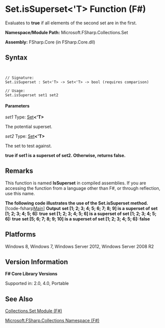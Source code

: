 # Set.isSuperset<'T> Function (F#)

Evaluates to **true** if all elements of the second set are in the first.

**Namespace/Module Path:** Microsoft.FSharp.Collections.Set

**Assembly:** FSharp.Core (in FSharp.Core.dll)


## Syntax


```


// Signature:
Set.isSuperset : Set<'T> -> Set<'T> -> bool (requires comparison)

// Usage:
Set.isSuperset set1 set2

```



#### Parameters
*set1*
Type: [Set](http://msdn.microsoft.com/en-us/library/50cebdce-0cd7-4c5c-8ebc-f3a9e90b38d8)**&lt;'T&gt;**


The potential superset.


*set2*
Type: [Set](http://msdn.microsoft.com/en-us/library/50cebdce-0cd7-4c5c-8ebc-f3a9e90b38d8)**&lt;'T&gt;**


The set to test against.



**true if set1 is a superset of set2. Otherwise, returns false.**
## Remarks
This function is named **IsSuperset** in compiled assemblies. If you are accessing the function from a language other than F#, or through reflection, use this name.

**The following code illustrates the use of the Set.isSuperset method.**
[!code-fsharp[Main](snippets/fssets/snippet13.fs)]
**Output**
**set [1; 2; 3; 4; 5; 6; 7; 8; 9] is a superset of set [1; 2; 3; 4; 5; 6]: true**
**set [1; 2; 3; 4; 5; 6] is a superset of set [1; 2; 3; 4; 5; 6]: true**
**set [5; 6; 7; 8; 9; 10] is a superset of set [1; 2; 3; 4; 5; 6]: false**
## Platforms
Windows 8, Windows 7, Windows Server 2012, Windows Server 2008 R2


## Version Information
**F# Core Library Versions**

Supported in: 2.0, 4.0, Portable




## See Also
[Collections.Set Module &#40;F&#35;&#41;](Collections.Set-Module-%28FSharp%29.md)

[Microsoft.FSharp.Collections Namespace &#40;F&#35;&#41;](Microsoft.FSharp.Collections-Namespace-%28FSharp%29.md)

